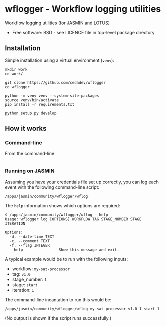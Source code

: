 # wflogger - Workflow logging utilities

Workflow logging utilities (for JASMIN and LOTUS)

* Free software: BSD - see LICENCE file in top-level package directory

## Installation

Simple installation using a virtual environment (`venv`):

```
mkdir work
cd work/

git clone https://github.com/cedadev/wflogger
cd wflogger

python -m venv venv --system-site-packages
source venv/bin/activate
pip install -r requirements.txt

python setup.py develop
``` 

## How it works


### Command-line

From the command-line:

```
```

### Running on JASMIN

Assuming you have your credentials file set up correctly, you can log 
each event with the following command-line script:

```
/apps/jasmin/community/wflogger/wflog
```

The `help` information shows which options are required:

```
$ /apps/jasmin/community/wflogger/wflog --help
Usage: wflogger log [OPTIONS] WORKFLOW TAG STAGE_NUMBER STAGE ITERATION

Options:
  -d, --date-time TEXT
  -c, --comment TEXT
  -f, --flag INTEGER
  --help                Show this message and exit.

```

A typical example would be to run with the following inputs:
- workflow: `my-sat-processor`
- tag: `v1.0`
- stage_number: `1`
- stage: `start`
- iteration: `1`

The command-line incantation to run this would be:

```
/apps/jasmin/community/wflogger/wflog my-sat-processor v1.0 1 start 1
```

(No output is shown if the script runs successfully.)


